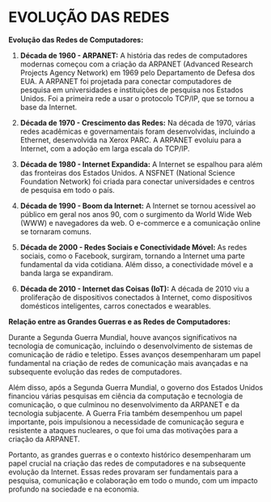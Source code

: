 # EVOLUÇÃO DAS REDES
**Evolução das Redes de Computadores:**

1. **Década de 1960 - ARPANET:** A história das redes de computadores modernas começou com a criação da ARPANET (Advanced Research Projects Agency Network) em 1969 pelo Departamento de Defesa dos EUA. A ARPANET foi projetada para conectar computadores de pesquisa em universidades e instituições de pesquisa nos Estados Unidos. Foi a primeira rede a usar o protocolo TCP/IP, que se tornou a base da Internet.

2. **Década de 1970 - Crescimento das Redes:** Na década de 1970, várias redes acadêmicas e governamentais foram desenvolvidas, incluindo a Ethernet, desenvolvida na Xerox PARC. A ARPANET evoluiu para a Internet, com a adoção em larga escala do TCP/IP.

3. **Década de 1980 - Internet Expandida:** A Internet se espalhou para além das fronteiras dos Estados Unidos. A NSFNET (National Science Foundation Network) foi criada para conectar universidades e centros de pesquisa em todo o país.

4. **Década de 1990 - Boom da Internet:** A Internet se tornou acessível ao público em geral nos anos 90, com o surgimento da World Wide Web (WWW) e navegadores da web. O e-commerce e a comunicação online se tornaram comuns.

5. **Década de 2000 - Redes Sociais e Conectividade Móvel:** As redes sociais, como o Facebook, surgiram, tornando a Internet uma parte fundamental da vida cotidiana. Além disso, a conectividade móvel e a banda larga se expandiram.

6. **Década de 2010 - Internet das Coisas (IoT):** A década de 2010 viu a proliferação de dispositivos conectados à Internet, como dispositivos domésticos inteligentes, carros conectados e wearables.

**Relação entre as Grandes Guerras e as Redes de Computadores:**

Durante a Segunda Guerra Mundial, houve avanços significativos na tecnologia de comunicação, incluindo o desenvolvimento de sistemas de comunicação de rádio e teletipo. Esses avanços desempenharam um papel fundamental na criação de redes de comunicação mais avançadas e na subsequente evolução das redes de computadores.

Além disso, após a Segunda Guerra Mundial, o governo dos Estados Unidos financiou várias pesquisas em ciência da computação e tecnologia de comunicação, o que culminou no desenvolvimento da ARPANET e da tecnologia subjacente. A Guerra Fria também desempenhou um papel importante, pois impulsionou a necessidade de comunicação segura e resistente a ataques nucleares, o que foi uma das motivações para a criação da ARPANET.

Portanto, as grandes guerras e o contexto histórico desempenharam um papel crucial na criação das redes de computadores e na subsequente evolução da Internet. Essas redes provaram ser fundamentais para a pesquisa, comunicação e colaboração em todo o mundo, com um impacto profundo na sociedade e na economia.